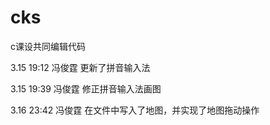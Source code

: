 # cks
c课设共同编辑代码

3.15 19:12 冯俊霆
更新了拼音输入法

3.15 19:39 冯俊霆
修正拼音输入法画图

3.16 23:42 冯俊霆
在文件中写入了地图，并实现了地图拖动操作
